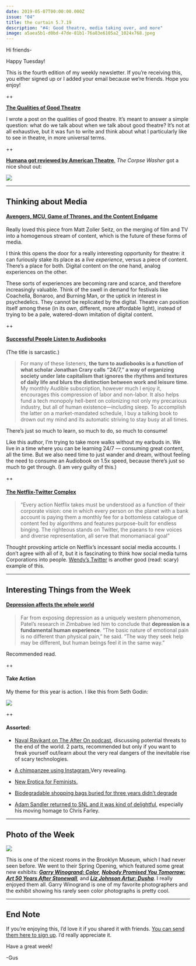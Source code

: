 ```yaml
---
date: 2019-05-07T00:00:00.000Z
issue: "04"
title: the curtain 5.7.19
description: "#4: Good theatre, media taking over, and more"
image: a5aea5b1-d0bd-47de-81b1-76a83e6105a2_1024x768.jpeg
---
```



Hi friends-

Happy Tuesday!

This is the fourth edition of my weekly newsletter. If you’re receiving this, you either signed up or I added your email because we’re friends. Hope you enjoy!

++

**[The Qualities of Good Theatre](https://www.guscuddy.com/2019/05/07/qualities-of-great-theatre.html)**

I wrote a post on the qualities of good theatre. It’s meant to answer a simple question: what do we talk about when we talk about good theatre? It’s not at all exhaustive, but it was fun to write and think about what I particularly like to see in theatre, in more universal terms.

++

**[Humana got reviewed by American Theatre](https://www.americantheatre.org/2019/04/28/humanas-changing-conversation-and-who-leads-it/)**[.](https://www.americantheatre.org/2019/04/28/humanas-changing-conversation-and-who-leads-it/) _The Corpse Washer_ got a nice shout out: 

 ![](./feefb5cc-4f6e-4d6e-a2f8-a6d8567a8b35_868x1024.jpeg)

---

## Thinking about Media

#### **[Avengers, MCU, Game of Thrones, and the Content Endgame](https://www.rogerebert.com/mzs/avengers-mcu-and-the-content-endgame)**

Really loved this piece from Matt Zoller Seitz, on the merging of film and TV into a homogenous stream of content, which is the future of these forms of media.

I think this opens the door for a really interesting opportunity for theatre: it can furiously stake its place as a _live experience_, versus a piece of content. There’s a place for both. Digital content on the one hand, analog experiences on the other.

These sorts of experiences are becoming rare and scarce, and therefore increasingly valuable. Think of the swell in demand for festivals like Coachella, Bonaroo, and Burning Man, or the uptick in interest in psychedelics. They cannot be replicated by the digital. Theatre can position itself among these (in its own, different, more affordable light), instead of trying to be a pale, watered-down imitation of digital content.

++

#### **[Successful People Listen to Audiobooks](https://thebaffler.com/latest/successful-people-listen-to-audiobooks-caplan-bricker)**

(The title is sarcastic.)

> For many of these listeners, **the turn to audiobooks is a function of what scholar Jonathan Crary calls “24/7,” a way of organizing society under late capitalism that ignores the rhythms and textures of daily life and blurs the distinction between work and leisure time**. My monthly Audible subscription, however much I enjoy it, encourages this compression of labor and non-labor. It also helps fund a tech monopoly hell-bent on colonizing not only my precarious industry, but all of human existence—including sleep. To accomplish the latter on a market-mandated schedule, I buy a talking book to drown out my mind and its automatic striving to stay busy at all times.

There’s just so much to learn, so much to do, so much to consume!

Like this author, I’m trying to take more walks without my earbuds in. We live in a time where you can be learning 24/7 — consuming great content, all the time. But we also need time to just wander and dream, without feeling the need to consume an Audiobook on 1.5x speed, because there’s just so much to get through. (I am very guilty of this.)

++

#### **[The Netflix-Twitter Complex](https://thebaffler.com/latest/the-netflix-twitter-complex-atad)**

> “Every action Netflix takes must be understood as a function of their corporate vision: one in which every person on the planet with a bank account is paying them a monthly fee for a bottomless catalogue of content fed by algorithms and features purpose-built for endless binging. The righteous stands on Twitter, the paeans to new voices and diverse representation, all serve that monomaniacal goal”

Thought provoking article on Netflix’s incessant social media accounts. I don’t agree with all of it, but it is fascinating to think how social media turns Corporations into people. [Wendy’s Twitter](https://twitter.com/Wendys) is another good (read: scary) example of this. 

---

## Interesting Things from the Week

#### [Depression affects the whole world](http://www.theguardian.com/society/2019/apr/30/busting-the-myth-that-depression-doesnt-affect-people-in-poor-countries)

> Far from exposing depression as a uniquely western phenomenon, Patel’s research in Zimbabwe led him to conclude that **depression is a fundamental human experience**. “The basic nature of emotional pain is no different than physical pain,” he said. “The way they seek help may be different, but human beings feel it in the same way.”

Recommended read.

++

#### Take Action

My theme for this year is action. I like this from Seth Godin:

![](./0b6c1d3a-8167-446f-acd5-dcf4486dba87_993x674.jpeg)

++

#### Assorted:

*   [Naval Ravikant on The After On podcast](https://overcast.fm/+JrL7HYeZw), discussing potential threats to the end of the world. 2 parts, recommended but only if you want to freak yourself out/learn about the very real dangers of the inevitable rise of scary technologies.
    
*   [A chimpanzee using Instagram.](https://mobile.twitter.com/_DanielSinclair/status/1121252893586276352)Very revealing.
    
*   [New Erotica for Feminists.](https://www.mcsweeneys.net/articles/new-erotica-for-feminists)
    
*   [Biodegradable shopping bags buried for three years didn’t degrade](https://www.nationalgeographic.com/environment/2019/04/biodegradable-shopping-bags-buried-for-three-years-dont-degrade/)
    
*   [Adam Sandler returned to SNL and it was kind of delightful](https://www.theringer.com/2019/5/5/18530073/saturday-night-live-adam-sandler-host), especially his moving homage to Chris Farley.
    

---

## Photo of the Week

 ![](./a5aea5b1-d0bd-47de-81b1-76a83e6105a2_1024x768.jpeg)

This is one of the nicest rooms in the Brooklyn Museum, which I had never seen before. We went to their Spring Opening, which featured some great new exhibits: _**[Garry Winogrand: Color](https://www.brooklynmuseum.org/exhibitions/garry_winogrand)**, **[Nobody Promised You Tomorrow: Art 50 Years After Stonewall](https://www.brooklynmuseum.org/exhibitions/stonewall)**,_ and _**[Liz Johnson Artur: Dusha](https://www.brooklynmuseum.org/exhibitions/johnson_artur)**_. I really enjoyed them all. Garry Winogrand is one of my favorite photographers and the exhibit showing his rarely seen color photographs is pretty cool.

---

## End Note

If you’re enjoying this, I’d love it if you shared it with friends. [You can send them here to sign up](https://guscuddy.substack.com/). I’d really appreciate it.

Have a great week!

\-Gus